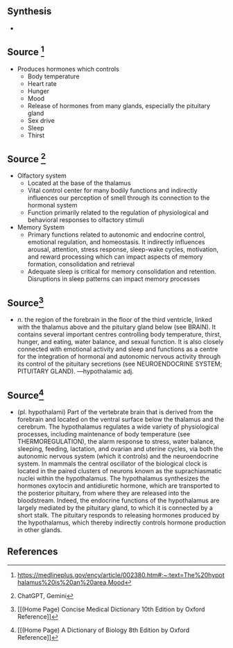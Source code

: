 ## Synthesis
- 
## Source [^1]
- Produces hormones which controls
	- Body temperature
	- Heart rate
	- Hunger
	- Mood
	- Release of hormones from many glands, especially the pituitary gland
	- Sex drive
	- Sleep
	- Thirst
## Source [^2]
- Olfactory system
	- Located at the base of the thalamus
	- Vital control center for many bodily functions and indirectly influences our perception of smell through its connection to the hormonal system
	- Function primarily related to the regulation of physiological and behavioral responses to olfactory stimuli
- Memory System
	- Primary functions related to autonomic and endocrine control, emotional regulation, and homeostasis. It indirectly influences arousal, attention, stress response, sleep-wake cycles, motivation, and reward processing which can impact aspects of memory formation, consolidation and retrieval
	- Adequate sleep is critical for memory consolidation and retention. Disruptions in sleep patterns can impact memory processes
## Source[^3]
- $n$. the region of the forebrain in the floor of the third ventricle, linked with the thalamus above and the pituitary gland below (see BRAIN). It contains several important centres controlling body temperature, thirst, hunger, and eating, water balance, and sexual function. It is also closely connected with emotional activity and sleep and functions as a centre for the integration of hormonal and autonomic nervous activity through its control of the pituitary secretions (see NEUROENDOCRINE SYSTEM; PITUITARY GLAND). —hypothalamic adj.
## Source[^4]
- (pl. hypothalami) Part of the vertebrate brain that is derived from the forebrain and located on the ventral surface below the thalamus and the cerebrum. The hypothalamus regulates a wide variety of physiological processes, including maintenance of body temperature (see THERMOREGULATION), the alarm response to stress, water balance, sleeping, feeding, lactation, and ovarian and uterine cycles, via both the autonomic nervous system (which it controls) and the neuroendocrine system. In mammals the central oscillator of the biological clock is located in the paired clusters of neurons known as the suprachiasmatic nuclei within the hypothalamus. The hypothalamus synthesizes the hormones oxytocin and antidiuretic hormone, which are transported to the posterior pituitary, from where they are released into the bloodstream. Indeed, the endocrine functions of the hypothalamus are largely mediated by the pituitary gland, to which it is connected by a short stalk. The pituitary responds to releasing hormones produced by the hypothalamus, which thereby indirectly controls hormone production in other glands.
## References
[^1]: https://medlineplus.gov/ency/article/002380.htm#:~:text=The%20hypothalamus%20is%20an%20area,Mood
[^2]: ChatGPT, Gemini
[^3]: [[(Home Page) Concise Medical Dictionary 10th Edition by Oxford Reference]]
[^4]: [[(Home Page) A Dictionary of Biology 8th Edition by Oxford Reference]]